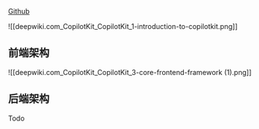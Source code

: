 [Github](https://github.com/CopilotKit/CopilotKit/blob/main/)

![[deepwiki.com_CopilotKit_CopilotKit_1-introduction-to-copilotkit.png]]

## 前端架构

![[deepwiki.com_CopilotKit_CopilotKit_3-core-frontend-framework (1).png]]

## 后端架构

Todo
